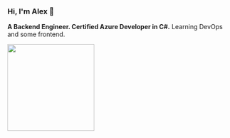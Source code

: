 ### Hi, I'm Alex 👋

**A Backend Engineer.
Certified Azure Developer in C#.**
Learning DevOps and some frontend.

<a href="#">
  <img align="center" src="https://vercel-statsapp.vercel.app/api/top-langs/?username=agraden&theme=radical&layout=compact&langs_count=10&border_radius=12" height="195">
</a>
